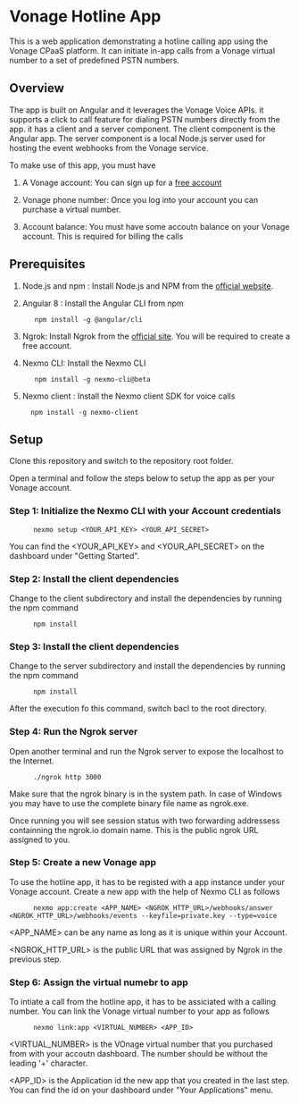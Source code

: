# Vonage Hotline App

This is a web application demonstrating a hotline calling app using the Vonage CPaaS platform. It can initiate in-app calls from a Vonage virtual number to a set of predefined PSTN numbers. 

## Overview

The app is built on Angular and it leverages the Vonage Voice APIs. it supports a click to call feature for dialing PSTN numbers directly from the app. it has a client and a server component. The client component is the Angular app. The server component is a local Node.js server used for hosting the event webhooks from the Vonage service. 

To make use of this app, you must have

1. A Vonage account: You can sign up for a [free account](https://dashboard.nexmo.com/sign-up)

2. Vonage phone number: Once you log into your account you can purchase a virtual number.

3. Account balance: You must have some accoutn balance on your Vonage account. This is required for billing the calls

## Prerequisites

1. Node.js and npm : Install Node.js and NPM from the [official website](https://nodejs.org/en/).

2. Angular 8 : Install the Angular CLI from npm

          npm install -g @angular/cli
    
3. Ngrok:  Install Ngrok from the [official site](https://ngrok.com/). You will be required to create a free account.

4. Nexmo CLI: Install the Nexmo CLI

          npm install -g nexmo-cli@beta

5. Nexmo client : Install the Nexmo client SDK for voice calls

         npm install -g nexmo-client


## Setup

Clone this repository and switch to the repository root folder.  

Open a terminal and follow the steps below to setup the app as per your Vonage account.

### Step 1: Initialize the Nexmo CLI with your Account credentials

          nexmo setup <YOUR_API_KEY> <YOUR_API_SECRET>
          
You can find the <YOUR_API_KEY> and <YOUR_API_SECRET> on the dashboard under "Getting Started". 
          
### Step 2: Install the client dependencies

Change to the client subdirectory and install the dependencies by running the npm command

          npm install

### Step 3: Install the client dependencies

Change to the server subdirectory and install the dependencies by running the npm command

          npm install

After the execution fo this command, switch bacl to the root directory. 

### Step 4: Run the Ngrok server

Open another terminal and run the Ngrok server to expose the localhost to the Internet.

          ./ngrok http 3000

Make sure that the ngrok binary is in the system path. In case of Windows you may have to use the complete binary file name as ngrok.exe.

Once running you will see session status with two forwarding addressess containning the ngrok.io domain name. This is the public ngrok URL assigned to you.

### Step 5: Create a new Vonage app

To use the hotline app, it has to be registed with a app instance under your Vonage account. Create a new app with the help of Nexmo CLI as follows

          nexmo app:create <APP_NAME> <NGROK_HTTP_URL>/webhooks/answer <NGROK_HTTP_URL>/webhooks/events --keyfile=private.key --type=voice

<APP_NAME> can be any name as long as it is unique within your Account.

<NGROK_HTTP_URL> is the public URL that was assigned by Ngrok in the previous step.

### Step 6: Assign the virtual numebr to app

To intiate a call from the hotline app, it has to be assiciated with a calling number. You can link the Vonage virtual number to your app as follows

          nexmo link:app <VIRTUAL_NUMBER> <APP_ID>

<VIRTUAL_NUMBER> is the VOnage virtual number that you purchased from with your accoutn dashboard. The number should be without the leading '+' character. 

<APP_ID> is the Application id the new app that you created in the last step. You can find the id on your dashboard under "Your Applications" menu. 




